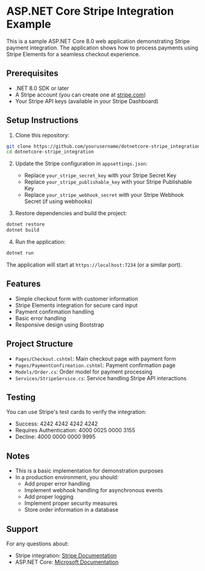 # ASP.NET Core Stripe Integration Example

This is a sample ASP.NET Core 8.0 web application demonstrating Stripe payment integration. The application shows how to process payments using Stripe Elements for a seamless checkout experience.

## Prerequisites

- .NET 8.0 SDK or later
- A Stripe account (you can create one at [stripe.com](https://stripe.com))
- Your Stripe API keys (available in your Stripe Dashboard)

## Setup Instructions

1. Clone this repository:
```bash
git clone https://github.com/yourusername/dotnetcore-stripe_integration.git
cd dotnetcore-stripe_integration
```

2. Update the Stripe configuration in `appsettings.json`:
   - Replace `your_stripe_secret_key` with your Stripe Secret Key
   - Replace `your_stripe_publishable_key` with your Stripe Publishable Key
   - Replace `your_stripe_webhook_secret` with your Stripe Webhook Secret (if using webhooks)

3. Restore dependencies and build the project:
```bash
dotnet restore
dotnet build
```

4. Run the application:
```bash
dotnet run
```

The application will start at `https://localhost:7234` (or a similar port).

## Features

- Simple checkout form with customer information
- Stripe Elements integration for secure card input
- Payment confirmation handling
- Basic error handling
- Responsive design using Bootstrap

## Project Structure

- `Pages/Checkout.cshtml`: Main checkout page with payment form
- `Pages/PaymentConfirmation.cshtml`: Payment confirmation page
- `Models/Order.cs`: Order model for payment processing
- `Services/StripeService.cs`: Service handling Stripe API interactions

## Testing

You can use Stripe's test cards to verify the integration:
- Success: 4242 4242 4242 4242
- Requires Authentication: 4000 0025 0000 3155
- Decline: 4000 0000 0000 9995

## Notes

- This is a basic implementation for demonstration purposes
- In a production environment, you should:
  - Add proper error handling
  - Implement webhook handling for asynchronous events
  - Add proper logging
  - Implement proper security measures
  - Store order information in a database

## Support

For any questions about:
- Stripe integration: [Stripe Documentation](https://stripe.com/docs)
- ASP.NET Core: [Microsoft Documentation](https://docs.microsoft.com/aspnet/core)